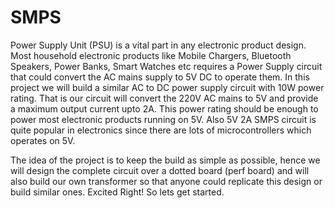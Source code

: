 # SMPS
Power Supply Unit (PSU) is a vital part in any electronic product design. Most household electronic products like Mobile Chargers, Bluetooth Speakers, Power Banks, Smart Watches etc requires a Power Supply circuit that could convert the AC mains supply to 5V DC to operate them. In this project we will build a similar AC to DC power supply circuit with 10W power rating. That is our circuit will convert the 220V AC mains to 5V and provide a maximum output current upto 2A. This power rating should be enough to power most electronic products running on 5V. Also 5V 2A SMPS circuit is quite popular in electronics since there are lots of microcontrollers which operates on 5V.

The idea of the project is to keep the build as simple as possible, hence we will design the complete circuit over a dotted board (perf board) and will also build our own transformer so that anyone could replicate this design or build similar ones. Excited Right! So lets get started.
